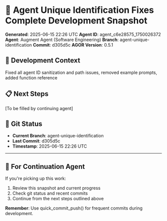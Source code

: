 # 📸 Agent Unique Identification Fixes Complete Development Snapshot
**Generated**: 2025-06-15 22:26 UTC
**Agent ID**: agent_c6e28575_1750026372
**Agent**: Augment Agent (Software Engineering)
**Branch**: agent-unique-identification
**Commit**: d305d5c
**AGOR Version**: 0.5.1

## 🎯 Development Context

Fixed all agent ID sanitization and path issues, removed example prompts, added function reference

## 📋 Next Steps
[To be filled by continuing agent]

## 🔄 Git Status
- **Current Branch**: agent-unique-identification
- **Last Commit**: d305d5c
- **Timestamp**: 2025-06-15 22:26 UTC

---

## 🎼 **For Continuation Agent**

If you're picking up this work:
1. Review this snapshot and current progress
2. Check git status and recent commits
3. Continue from the next steps outlined above

**Remember**: Use quick_commit_push() for frequent commits during development.
